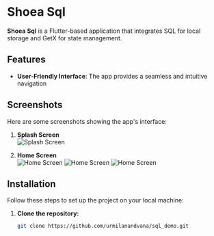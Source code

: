 # Shoea Sql

**Shoea Sql** is a Flutter-based application that integrates SQL for local storage and GetX for state management.
## Features
- **User-Friendly Interface**: The app provides a seamless and intuitive navigation 

## Screenshots
Here are some screenshots showing the app's interface:

1. **Splash Screen**  
   ![Splash Screen](https://ibb.co/gTv7GTk)

2. **Home Screen**  
   ![Home Screen](https://i.postimg.cc/4yfwS3TW/Whats-App-Image-2025-01-22-at-2-37-21-PM-1.jpg) 
   ![Home Screen](https://ibb.co/wNcfbrc) 
   ![Home Screen](https://ibb.co/0FrVyLq) 

## Installation

Follow these steps to set up the project on your local machine:

1. **Clone the repository:**

   ```bash
   git clone https://github.com/urmilanandvana/sql_demo.git
